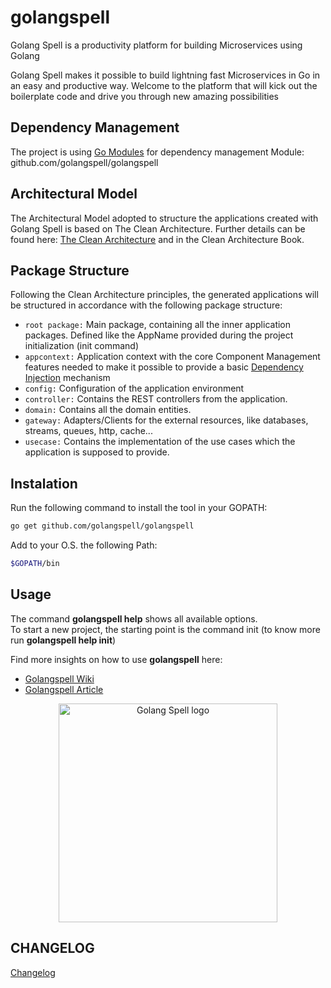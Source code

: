 # golangspell

Golang Spell is a productivity platform for building Microservices using Golang

Golang Spell makes it possible to build lightning fast Microservices in Go 
in an easy and productive way.
Welcome to the platform that will kick out the boilerplate code 
and drive you through new amazing possibilities

## Dependency Management

The project is using [Go Modules](https://blog.golang.org/using-go-modules) for dependency management
Module: github.com/golangspell/golangspell

## Architectural Model

The Architectural Model adopted to structure the applications created with Golang Spell is based on The Clean Architecture.
Further details can be found here: [The Clean Architecture](https://8thlight.com/blog/uncle-bob/2012/08/13/the-clean-architecture.html) and in the Clean Architecture Book.

## Package Structure

Following the Clean Architecture principles, the generated applications will be structured in accordance with the following package structure:

* `root package:` Main package, containing all the inner application packages. Defined like the AppName provided during the project initialization (init command)
* `appcontext:` Application context with the core Component Management features needed to make it possible to provide a basic [Dependency Injection](https://www.martinfowler.com/articles/injection.html) mechanism
* `config:` Configuration of the application environment
* `controller:` Contains the REST controllers from the application.
* `domain:` Contains all the domain entities.
* `gateway:` Adapters/Clients for the external resources, like databases, streams, queues, http, cache...
* `usecase:` Contains the implementation of the use cases which the application is supposed to provide.

## Instalation

Run the following command to install the tool in your GOPATH:

```bash
go get github.com/golangspell/golangspell
```

Add to your O.S. the following Path:

```bash
$GOPATH/bin
```

## Usage

The command **golangspell help** shows all available options.  
To start a new project, the starting point is the command init (to know more run **golangspell help init**)

Find more insights on how to use **golangspell** here:

* [Golangspell Wiki](https://github.com/golangspell/golangspell/wiki)
* [Golangspell Article](https://medium.com/golangspell-go-fast-small-and-productive/go-fast-small-and-productive-with-golangspell-be193c65a382)

<p align="center">
    <img src="https://github.com/golangspell/golangspell/blob/master/img/gopher_spell.png" width="350" alt="Golang Spell logo"/>
</p>

## CHANGELOG
[Changelog](CHANGELOG.md)
